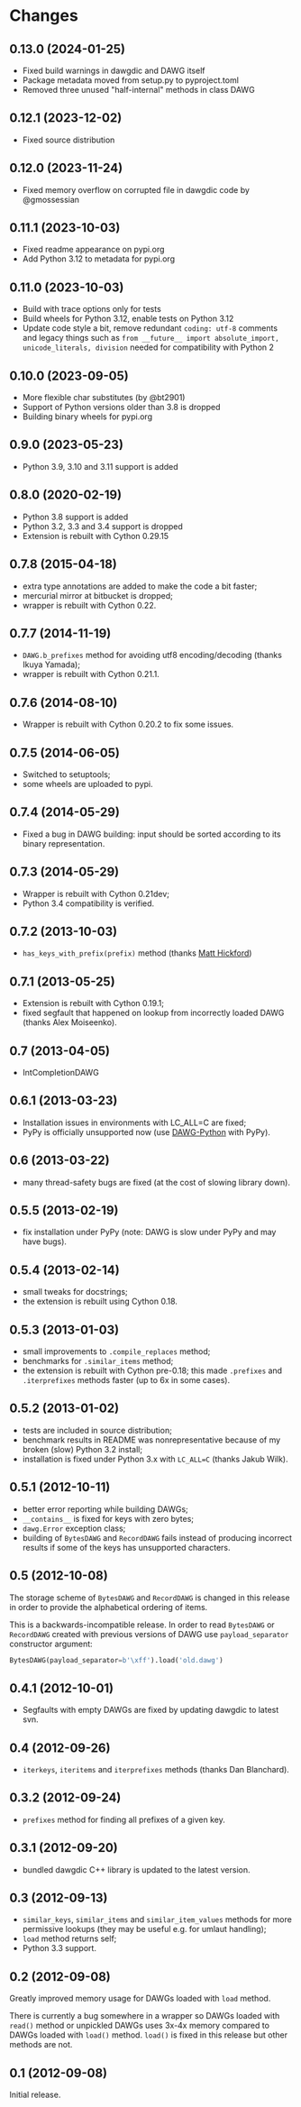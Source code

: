 # Changes

## 0.13.0 (2024-01-25)

- Fixed build warnings in dawgdic and DAWG itself
- Package metadata moved from setup.py to pyproject.toml
- Removed three unused "half-internal" methods in class DAWG

## 0.12.1 (2023-12-02)

- Fixed source distribution

## 0.12.0 (2023-11-24)

- Fixed memory overflow on corrupted file in dawgdic code by @gmossessian

## 0.11.1 (2023-10-03)

- Fixed readme appearance on pypi.org
- Add Python 3.12 to metadata for pypi.org

## 0.11.0 (2023-10-03)

- Build with trace options only for tests
- Build wheels for Python 3.12, enable tests on Python 3.12
- Update code style a bit, remove redundant `coding: utf-8` comments and legacy things such as
  `from __future__ import absolute_import, unicode_literals, division` needed for compatibility with Python 2 

## 0.10.0 (2023-09-05)

- More flexible char substitutes (by @bt2901)
- Support of Python versions older than 3.8 is dropped
- Building binary wheels for pypi.org

## 0.9.0 (2023-05-23)

- Python 3.9, 3.10 and 3.11 support is added

## 0.8.0 (2020-02-19)

- Python 3.8 support is added
- Python 3.2, 3.3 and 3.4 support is dropped
- Extension is rebuilt with Cython 0.29.15

## 0.7.8 (2015-04-18)

- extra type annotations are added to make the code a bit faster;
- mercurial mirror at bitbucket is dropped;
- wrapper is rebuilt with Cython 0.22.

## 0.7.7 (2014-11-19)

- `DAWG.b_prefixes` method for avoiding utf8 encoding/decoding (thanks
  Ikuya Yamada);
- wrapper is rebuilt with Cython 0.21.1.

## 0.7.6 (2014-08-10)

- Wrapper is rebuilt with Cython 0.20.2 to fix some issues.

## 0.7.5 (2014-06-05)

- Switched to setuptools;
- some wheels are uploaded to pypi.

## 0.7.4 (2014-05-29)

- Fixed a bug in DAWG building: input should be sorted according to
  its binary representation.

## 0.7.3 (2014-05-29)

- Wrapper is rebuilt with Cython 0.21dev;
- Python 3.4 compatibility is verified.

## 0.7.2 (2013-10-03)

- `has_keys_with_prefix(prefix)` method (thanks [Matt
  Hickford](https://github.com/matt-hickford))

## 0.7.1 (2013-05-25)

- Extension is rebuilt with Cython 0.19.1;
- fixed segfault that happened on lookup from incorrectly loaded DAWG
  (thanks Alex Moiseenko).

## 0.7 (2013-04-05)

- IntCompletionDAWG

## 0.6.1 (2013-03-23)

- Installation issues in environments with LC_ALL=C are fixed;
- PyPy is officially unsupported now (use
  [DAWG-Python](https://github.com/pytries/DAWG-Python) with PyPy).

## 0.6 (2013-03-22)

- many thread-safety bugs are fixed (at the cost of slowing library
  down).

## 0.5.5 (2013-02-19)

- fix installation under PyPy (note: DAWG is slow under PyPy and may
  have bugs).

## 0.5.4 (2013-02-14)

- small tweaks for docstrings;
- the extension is rebuilt using Cython 0.18.

## 0.5.3 (2013-01-03)

- small improvements to `.compile_replaces` method;
- benchmarks for `.similar_items` method;
- the extension is rebuilt with Cython pre-0.18; this made `.prefixes`
  and `.iterprefixes` methods faster (up to 6x in some cases).

## 0.5.2 (2013-01-02)

- tests are included in source distribution;
- benchmark results in README was nonrepresentative because of my
  broken (slow) Python 3.2 install;
- installation is fixed under Python 3.x with `LC_ALL=C` (thanks Jakub
  Wilk).

## 0.5.1 (2012-10-11)

- better error reporting while building DAWGs;
- `__contains__` is fixed for keys with zero bytes;
- `dawg.Error` exception class;
- building of `BytesDAWG` and `RecordDAWG` fails instead of producing
  incorrect results if some of the keys has unsupported characters.

## 0.5 (2012-10-08)

The storage scheme of `BytesDAWG` and `RecordDAWG` is changed in this
release in order to provide the alphabetical ordering of items.

This is a backwards-incompatible release. In order to read `BytesDAWG`
or `RecordDAWG` created with previous versions of DAWG use
`payload_separator` constructor argument:

```python
BytesDAWG(payload_separator=b'\xff').load('old.dawg')
```

## 0.4.1 (2012-10-01)

- Segfaults with empty DAWGs are fixed by updating dawgdic to latest
  svn.

## 0.4 (2012-09-26)

- `iterkeys`, `iteritems` and `iterprefixes` methods (thanks Dan
  Blanchard).

## 0.3.2 (2012-09-24)

- `prefixes` method for finding all prefixes of a given key.

## 0.3.1 (2012-09-20)

- bundled dawgdic C++ library is updated to the latest version.

## 0.3 (2012-09-13)

- `similar_keys`, `similar_items` and `similar_item_values` methods
  for more permissive lookups (they may be useful e.g. for umlaut
  handling);
- `load` method returns self;
- Python 3.3 support.

## 0.2 (2012-09-08)

Greatly improved memory usage for DAWGs loaded with `load` method.

There is currently a bug somewhere in a wrapper so DAWGs loaded with
`read()` method or unpickled DAWGs uses 3x-4x memory compared to DAWGs
loaded with `load()` method. `load()` is fixed in this release but other
methods are not.

## 0.1 (2012-09-08)

Initial release.
